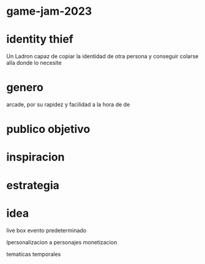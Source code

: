 # game-jam-2023

# identity thief

Un Ladron capaz de copiar la identidad de otra persona y conseguir colarse alla donde lo necesite

# genero
arcade, por su rapidez y facilidad a la hora de de

# publico objetivo

# inspiracion

# estrategia

# idea
live box evento predeterminado

lpersonalizacion a personajes
    monetizacion

tematicas temporales

